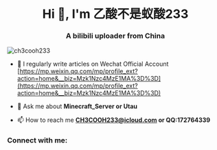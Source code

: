 <h1 align="center">Hi 👋, I'm 乙酸不是蚁酸233</h1>
<h3 align="center">A bilibili uploader from China</h3>

<p align="left"> <img src="https://komarev.com/ghpvc/?username=ch3cooh233&label=Profile%20views&color=0e75b6&style=flat" alt="ch3cooh233" /> </p>

- 📝 I regularly write articles on Wechat Official Account [https://mp.weixin.qq.com/mp/profile_ext?action=home&__biz=Mzk1Nzc4MzE1MA%3D%3D](https://mp.weixin.qq.com/mp/profile_ext?action=home&__biz=Mzk1Nzc4MzE1MA%3D%3D)

- 💬 Ask me about **Minecraft_Server or Utau**

- 📫 How to reach me **CH3COOH233@icloud.com or QQ:172764339**

<h3 align="left">Connect with me:</h3>
<p align="left">
</p>
